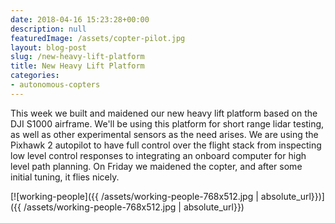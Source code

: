```yaml
---
date: 2018-04-16 15:23:28+00:00
description: null
featuredImage: /assets/copter-pilot.jpg
layout: blog-post
slug: /new-heavy-lift-platform
title: New Heavy Lift Platform
categories:
- autonomous-copters
---
```


This week we built and maidened our new heavy lift platform based on the DJI S1000 airframe.  We'll be using this platform for short range lidar testing, as well as other experimental sensors as the need arises.  We are using the Pixhawk 2 autopilot to have full control over the flight stack from inspecting low level control responses to integrating an onboard computer for high level path planning.  On Friday we maidened the copter, and after some initial tuning, it flies nicely.

[![working-people]({{ /assets/working-people-768x512.jpg  | absolute_url}})]({{ /assets/working-people-768x512.jpg  | absolute_url}})

